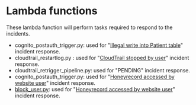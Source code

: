# Lambda functions
These lambda function will perform tasks required to respond to the incidents.

- cognito_postauth_trigger.py: used for "[Illegal write into Patient table](../../../incident-response#3-illegal-write-into-patient-table)" incident response.
- cloudtrail_restartlog.py : used for "[CloudTrail stopped by user](../../../incident-response#1-cloudtrail-stopped-by-user)" incident response.
- cloudtrail_retrigger_pipeline.py: used for "PENDING" incident response.
- cognito_postauth_trigger.py: used for "[Honeyrecord accessed by website user](../../../incident-response#2-honeyrecord-accessed-by-website-user)" incident response.
- [block_user.py](../api/block_user.py): used for "[Honeyrecord accessed by website user](../../../incident-response#2-honeyrecord-accessed-by-website-user)" incident response. 
